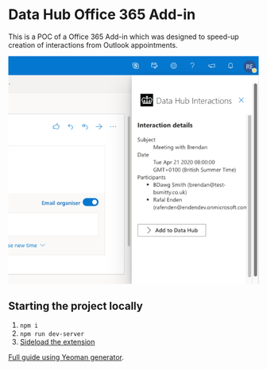 # Data Hub Office 365 Add-in

This is a POC of a Office 365 Add-in which was designed to speed-up creation of interactions from Outlook appointments.

![Screenshot](./assets/screenshot.png)

## Starting the project locally

1. `npm i`
2. `npm run dev-server`
3. [Sideload the extension](https://docs.microsoft.com/en-gb/office/dev/add-ins/outlook/sideload-outlook-add-ins-for-testing)

[Full guide using Yeoman generator](https://docs.microsoft.com/en-gb/office/dev/add-ins/quickstarts/outlook-quickstart?tabs=yeomangenerator).
